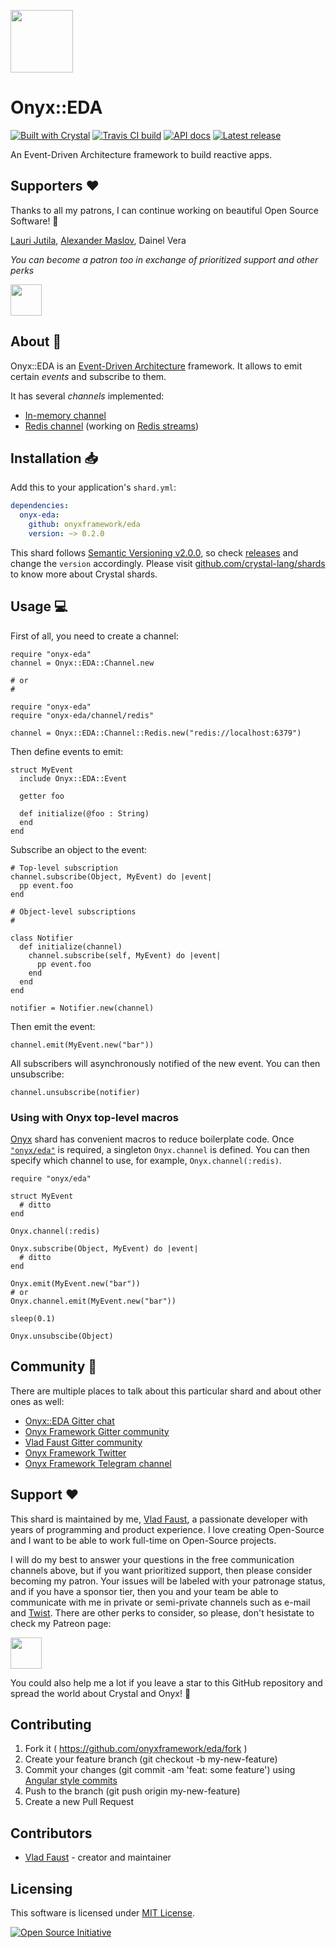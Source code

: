 <a href="https://onyxframework.org"><img width="100" height="100" src="https://onyxframework.org/img/logo.svg"></a>

# Onyx::EDA

[![Built with Crystal](https://img.shields.io/badge/built%20with-crystal-000000.svg?style=flat-square)](https://crystal-lang.org/)
[![Travis CI build](https://img.shields.io/travis/onyxframework/eda/master.svg?style=flat-square)](https://travis-ci.org/onyxframework/eda)
[![API docs](https://img.shields.io/badge/api_docs-online-brightgreen.svg?style=flat-square)](https://api.onyxframework.org/eda)
[![Latest release](https://img.shields.io/github/release/onyxframework/eda.svg?style=flat-square)](https://github.com/onyxframework/eda/releases)

An Event-Driven Architecture framework to build reactive apps.

## Supporters ❤️

Thanks to all my patrons, I can continue working on beautiful Open Source Software! 🙏

[Lauri Jutila](https://github.com/ljuti), [Alexander Maslov](https://seendex.ru), Dainel Vera

*You can become a patron too in exchange of prioritized support and other perks*

<a href="https://www.patreon.com/vladfaust"><img height="50" src="https://onyxframework.org/img/patreon-button.svg"></a>

## About 👋

Onyx::EDA is an [Event-Driven Architecture](https://en.wikipedia.org/wiki/Event-driven_architecture) framework. It allows to emit certain *events* and subscribe to them.

It has several *channels* implemented:

* [In-memory channel](https://api.onyxframework.org/eda/Onyx/EDA/Channel.html)
* [Redis channel](https://api.onyxframework.org/eda/Onyx/EDA/Channel/Redis.html) (working on [Redis streams](https://redis.io/topics/streams-intro))

## Installation 📥

Add this to your application's `shard.yml`:

```yaml
dependencies:
  onyx-eda:
    github: onyxframework/eda
    version: ~> 0.2.0
```

This shard follows [Semantic Versioning v2.0.0](http://semver.org/), so check [releases](https://github.com/onyxframework/rest/releases) and change the `version` accordingly. Please visit [github.com/crystal-lang/shards](https://github.com/crystal-lang/shards) to know more about Crystal shards.

## Usage 💻

First of all, you need to create a channel:

```crystal
require "onyx-eda"
channel = Onyx::EDA::Channel.new

# or
#

require "onyx-eda"
require "onyx-eda/channel/redis"

channel = Onyx::EDA::Channel::Redis.new("redis://localhost:6379")
```

Then define events to emit:

```crystal
struct MyEvent
  include Onyx::EDA::Event

  getter foo

  def initialize(@foo : String)
  end
end
```

Subscribe an object to the event:

```crystal
# Top-level subscription
channel.subscribe(Object, MyEvent) do |event|
  pp event.foo
end

# Object-level subscriptions
#

class Notifier
  def initialize(channel)
    channel.subscribe(self, MyEvent) do |event|
      pp event.foo
    end
  end
end

notifier = Notifier.new(channel)
```

Then emit the event:

```crystal
channel.emit(MyEvent.new("bar"))
```

All subscribers will asynchronously notified of the new event. You can then unsubscribe:

```crystal
channel.unsubscribe(notifier)
```

### Using with Onyx top-level macros

[Onyx](https://github.com/onyxframework/onyx) shard has convenient macros to reduce boilerplate code. Once [`"onyx/eda"`](https://github.com/onyxframework/onyx#eda) is required, a singleton `Onyx.channel` is defined. You can then specify which channel to use, for example, `Onyx.channel(:redis)`.

```crystal
require "onyx/eda"

struct MyEvent
  # ditto
end

Onyx.channel(:redis)

Onyx.subscribe(Object, MyEvent) do |event|
  # ditto
end

Onyx.emit(MyEvent.new("bar"))
# or
Onyx.channel.emit(MyEvent.new("bar"))

sleep(0.1)

Onyx.unsubscibe(Object)
```

## Community 🍪

There are multiple places to talk about this particular shard and about other ones as well:

* [Onyx::EDA Gitter chat](https://gitter.im/onyxframework/eda)
* [Onyx Framework Gitter community](https://gitter.im/onyxframework)
* [Vlad Faust Gitter community](https://gitter.im/vladfaust)
* [Onyx Framework Twitter](https://twitter.com/onyxframework)
* [Onyx Framework Telegram channel](https://telegram.me/onyxframework)

## Support ❤️

This shard is maintained by me, [Vlad Faust](https://vladfaust.com), a passionate developer with years of programming and product experience. I love creating Open-Source and I want to be able to work full-time on Open-Source projects.

I will do my best to answer your questions in the free communication channels above, but if you want prioritized support, then please consider becoming my patron. Your issues will be labeled with your patronage status, and if you have a sponsor tier, then you and your team be able to communicate with me in private or semi-private channels such as e-mail and [Twist](https://twist.com). There are other perks to consider, so please, don't hesistate to check my Patreon page:

<a href="https://www.patreon.com/vladfaust"><img height="50" src="https://onyxframework.org/img/patreon-button.svg"></a>

You could also help me a lot if you leave a star to this GitHub repository and spread the world about Crystal and Onyx! 📣

## Contributing

1. Fork it ( https://github.com/onyxframework/eda/fork )
2. Create your feature branch (git checkout -b my-new-feature)
3. Commit your changes (git commit -am 'feat: some feature') using [Angular style commits](https://github.com/angular/angular/blob/master/CONTRIBUTING.md#commit)
4. Push to the branch (git push origin my-new-feature)
5. Create a new Pull Request

## Contributors

- [Vlad Faust](https://github.com/vladfaust) - creator and maintainer

## Licensing

This software is licensed under [MIT License](LICENSE).

[![Open Source Initiative](https://upload.wikimedia.org/wikipedia/commons/thumb/4/42/Opensource.svg/100px-Opensource.svg.png)](https://opensource.org/licenses/MIT)
